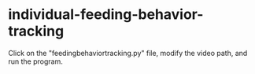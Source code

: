 # individual-feeding-behavior-tracking
Click on the "feedingbehaviortracking.py" file, modify the video path, and run the program.
